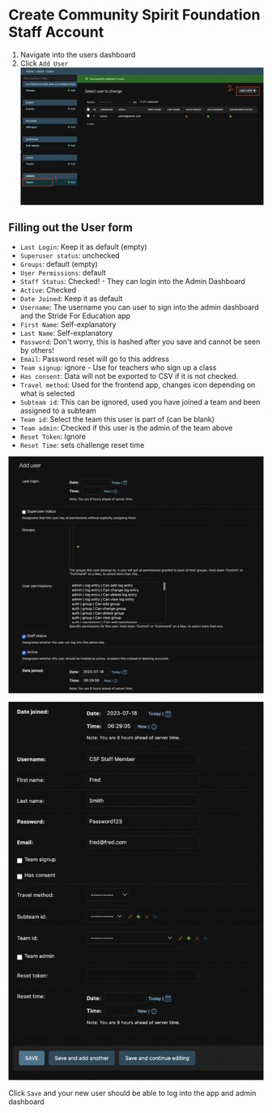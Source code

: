 # Create Community Spirit Foundation Staff Account

1. Navigate into the users dashboard
2. Click `Add User`
   ![Add User: Step 1](../img/usersp1.png)

## Filling out the User form

- `Last Login`: Keep it as default (empty)
- `Superuser status`: unchecked
- `Groups`: default (empty)
- `User Permissions`: default
- `Staff Status`: Checked! - They can login into the Admin Dashboard
- `Active`: Checked
- `Date Joined`: Keep it as default
- `Username`: The username you can user to sign into the admin dashboard and the Stride For Education app
- `First Name`: Self-explanatory
- `Last Name`: Self-explanatory
- `Password`: Don't worry, this is hashed after you save and cannot be seen by others!
- `Email`: Password reset will go to this address
- `Team signup`: ignore - Use for teachers who sign up a class
- `Has consent`: Data will not be exported to CSV if it is not checked.
- `Travel method`: Used for the frontend app, changes icon depending on what is selected
- `Subteam id`: This can be ignored, used you have joined a team and been assigned to a subteam
- `Team id`: Select the team this user is part of (can be blank)
- `Team admin`: Checked if this user is the admin of the team above
- `Reset Token`: Ignore
- `Reset Time`: sets challenge reset time

![Add User: Step 2](../img/usersp2.png)

![Add User: Step 3](../img/usersp3.png)

Click `Save` and your new user should be able to log into the app and admin dashboard
